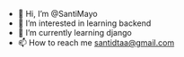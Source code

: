 - 👋 Hi, I’m @SantiMayo
- 👀 I’m interested in learning backend
- 🌱 I’m currently learning django
- 📫 How to reach me santidtaa@gmail.com

<!---
SantiMayo/SantiMayo is a ✨ special ✨ repository because its `README.md` (this file) appears on your GitHub profile.
You can click the Preview link to take a look at your changes.
--->
